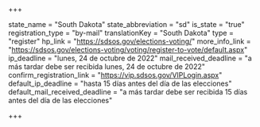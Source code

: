 +++

state_name = "South Dakota"
state_abbreviation = "sd"
is_state = "true"
registration_type = "by-mail"
translationKey = "South Dakota"
type = "register"
hp_link = "https://sdsos.gov/elections-voting/"
more_info_link = "https://sdsos.gov/elections-voting/voting/register-to-vote/default.aspx"
ip_deadline = "lunes, 24 de octubre de 2022"
mail_received_deadline = "a más tardar debe ser recibida lunes, 24 de octubre de 2022"
confirm_registration_link = "https://vip.sdsos.gov/VIPLogin.aspx"
default_ip_deadline = "hasta 15 días antes del día de las elecciones"
default_mail_received_deadline = "a más tardar debe ser recibida 15 días antes del día de las elecciones"

+++